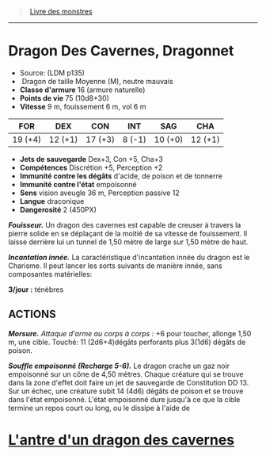 ﻿> [Livre des monstres](tome_of_beasts.md)

---

# Dragon Des Cavernes, Dragonnet

- Source: (LDM p135)
-  Dragon de taille Moyenne (M), neutre mauvais
- **Classe d'armure** 16 (armure naturelle)
- **Points de vie** 75 (10d8+30)
- **Vitesse** 9 m, fouissement 6 m, vol 6 m

|FOR|DEX|CON|INT|SAG|CHA|
|---|---|---|---|---|---|
|19 (+4)|12 (+1)|17 (+3)|8 (-1)|10 (+0)|12 (+1)|

- **Jets de sauvegarde** Dex+3, Con +5, Cha+3
- **Compétences** Discrétion +5, Perception +2
- **Immunité contre les dégâts** d'acide, de poison et de tonnerre
- **Immunité contre l'état** empoisonné
- **Sens** vision aveugle 36 m, Perception passive 12
- **Langue** draconique
- **Dangerosité** 2 (450PX)

**_Fouisseur._** Un dragon des cavernes est capable de creuser à travers la pierre solide en se déplaçant de la moitié de sa vitesse de fouissement. Il laisse derrière lui un tunnel de 1,50 mètre de large sur 1,50 mètre de haut.

**_Incantation innée._** La caractéristique d'incantation innée du dragon est le Charisme. Il peut lancer les sorts suivants de manière innée, sans composantes matérielles:

**3/jour :** ténèbres

## ACTIONS

**_Morsure._** _Attaque d'arme au corps à corps :_ +6 pour toucher, allonge 1,50 m, une cible. Touché: 11 (2d6+4)dégâts perforants plus 3(1d6) dégâts de poison.

**_Souffle empoisonné (Recharge 5-6)._** Le dragon crache un gaz noir empoisonné sur un cône de 4,50 mètres. Chaque créature qui se trouve dans la zone d'effet doit faire un jet de sauvegarde de Constitution DD 13. Sur un échec, une créature subit 14 (4d6) dégâts de poison et se trouve dans l'état empoisonné. L'état empoisonné dure jusqu'à ce que la cible termine un repos court ou long, ou le dissipe à l'aide de

# [L'antre d'un dragon des cavernes](tome_of_beasts_lantre_dun_dragon_des_cavernes.md)


